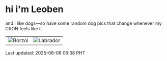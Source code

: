 # hi i'm Leoben

and i like dogs—so have some random dog pics that change whenever my CRON feels like it

|  |  |
|--------|----------|
| ![Borzoi](https://random-dog-vercel.vercel.app/api/random-borzoi?v=1754602735) | ![Labrador](https://random-dog-vercel.vercel.app/api/random-labrador?v=1754602735) |

Last updated: 2025-08-08 05:38 PHT

